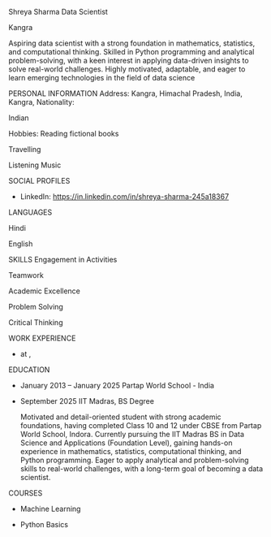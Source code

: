 Shreya  Sharma
Data Scientist

Kangra

Aspiring data scientist with a strong foundation in mathematics, statistics, and computational thinking. Skilled in Python programming and analytical problem-solving, with a keen interest in applying data-driven insights to solve real-world challenges. Highly motivated, adaptable, and eager to learn emerging technologies in the field of data science

PERSONAL INFORMATION
  Address: 
  Kangra, Himachal Pradesh, India, Kangra, 
  Nationality: 
  
  Indian
  
  Hobbies:
  Reading fictional books 
  
  Travelling
  
  Listening Music

SOCIAL PROFILES
  * LinkedIn: https://in.linkedin.com/in/shreya-sharma-245a18367

LANGUAGES

   Hindi
   
   English

SKILLS
  Engagement in Activities
  
  Teamwork
  
  Academic Excellence
  
  Problem Solving
  
  Critical Thinking

WORK EXPERIENCE

  * 
     at , 


EDUCATION
  * January 2013 – January 2025
    Partap World School - India
     
  * September 2025
    IIT Madras,  BS Degree

    Motivated and detail-oriented student with strong academic foundations, having completed Class 10 and 12 under CBSE from Partap World School, Indora. Currently pursuing the IIT Madras BS in Data Science and Applications (Foundation Level), gaining hands-on experience in mathematics, statistics, computational thinking, and Python programming. Eager to apply analytical and problem-solving skills to real-world challenges, with a long-term goal of becoming a data scientist.

COURSES

  * 
    Machine Learning
    
  * 
    Python Basics 

